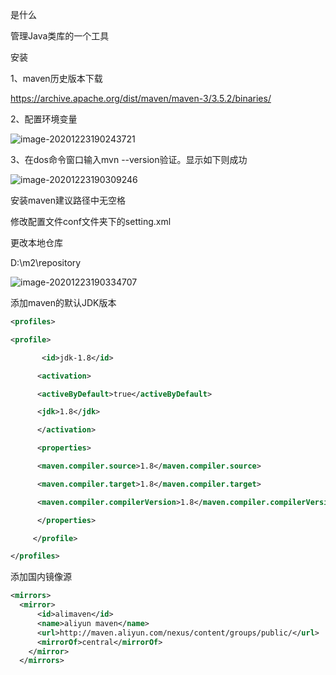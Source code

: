 是什么

管理Java类库的一个工具

 

安装

1、maven历史版本下载

https://archive.apache.org/dist/maven/maven-3/3.5.2/binaries/

 

2、配置环境变量

![image-20201223190243721](https://gitee.com/leidl97/picture/raw/master/img/20201223190243.png)

 

3、在dos命令窗口输入mvn --version验证。显示如下则成功

![image-20201223190309246](https://gitee.com/leidl97/picture/raw/master/img/20201223190309.png)

安装maven建议路径中无空格

 

修改配置文件conf文件夹下的setting.xml

更改本地仓库

<localRepository>D:\m2\repository</localRepository>

![image-20201223190334707](https://gitee.com/leidl97/picture/raw/master/img/20201223190334.png)

添加maven的默认JDK版本

```xml
<profiles>

<profile>  

​       <id>jdk-1.8</id>  

​      <activation>  

​      <activeByDefault>true</activeByDefault>  

​      <jdk>1.8</jdk>  

​      </activation>  

​      <properties>  

​      <maven.compiler.source>1.8</maven.compiler.source>  

​      <maven.compiler.target>1.8</maven.compiler.target>  

​      <maven.compiler.compilerVersion>1.8</maven.compiler.compilerVersion>  

​      </properties>  

​     </profile> 

</profiles>
```



添加国内镜像源	

```xml
<mirrors>
  <mirror>
      <id>alimaven</id>
      <name>aliyun maven</name>
      <url>http://maven.aliyun.com/nexus/content/groups/public/</url>
      <mirrorOf>central</mirrorOf>
    </mirror>
  </mirrors>
```

